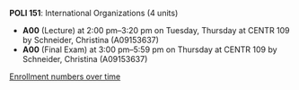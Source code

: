 **POLI 151**: International Organizations (4 units)

- **A00** (Lecture) at 2:00 pm–3:20 pm on Tuesday, Thursday at CENTR 109 by Schneider, Christina (A09153637)
- **A00** (Final Exam) at 3:00 pm–5:59 pm on Thursday at CENTR 109 by Schneider, Christina (A09153637)

[Enrollment numbers over time](./POLI151.tsv)
